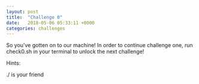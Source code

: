 ```yaml
---
layout: post
title:  "Challenge 0"
date:   2018-05-06 05:33:11 +0000
categories: challenges
---
```


So you've gotten on to our machine! In order to continue challenge one, run check0.sh in your terminal to unlock the next challenge!

Hints:

./ is your friend
